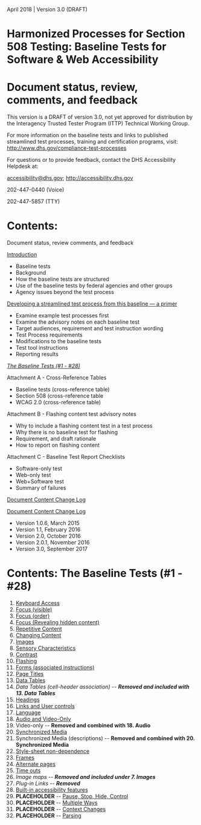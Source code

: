 April 2018 | Version 3.0 (DRAFT)

Harmonized Processes for Section 508 Testing: Baseline Tests for Software & Web Accessibility
==============================================

# Document status, review, comments, and feedback
This version is a DRAFT of version 3.0, not yet approved for distribution by the Interagency Trusted Tester Program (ITTP) Technical Working Group.

For more information on the baseline tests and links to published streamlined test processes, training and certification programs, visit:
<http://www.dhs.gov/compliance-test-processes>

For questions or to provide feedback, contact the DHS Accessibility Helpdesk at:

<accessibility@dhs.gov>; <http://accessibility.dhs.gov>

202-447-0440 (Voice)

202-447-5857 (TTY)

# Contents:
Document status, review comments, and feedback

[Introduction](introduction.md)
* Baseline tests
* Background
* How the baseline tests are structured
* Use of the baseline tests by federal agencies and other groups
* Agency issues beyond the test process

[Developing a streamlined test process from this baseline — a primer](DevelopTestProcess.md)
* Examine example test processes first
* Examine the advisory notes on each baseline test
* Target audiences, requirement and test instruction wording
* Test Process requirements
* Modifications to the baseline tests
* Test tool instructions
* Reporting results

[*The Baseline Tests (\#1 - \#28)*](#contents-the-baseline-tests-1---28)

Attachment A - Cross-Reference Tables
* Baseline tests (cross-reference table)
* Section 508 (cross-reference table
* WCAG 2.0 (cross-reference table)

Attachment B - Flashing content test advisory notes
* Why to include a flashing content test in a test process
* Why there is no baseline test for flashing
* Requirement, and draft rationale
* How to report on flashing content

Attachment C - Baseline Test Report Checklists
* Software-only test
* Web-only test
* Web+Software test
* Summary of failures

[Document Content Change Log](DocumentChange.md)

[Document Content Change Log](DocumentChange1.md)
* Version 1.0.6, March 2015
* Version 1.1, February 2016
* Version 2.0, October 2016
* Version 2.0.1, November 2016
* Version 3.0, September 2017

# Contents: The Baseline Tests (\#1 - \#28)
1. [Keyboard Access](01Keyboard.md)
2. [Focus (visible)](02FocusVisible.md)
3. [Focus (order)](03FocusOrder.md)
4. [Focus (Revealing hidden content)](04FocusHidden.md)
5. [Repetitive Content](05RepetitiveContent.md)
6. [Changing Content](06Changing.md)
7. [Images](07Images.md)
8. [Sensory Characteristics](08Sensory.md)
9. [Contrast](09Contrast.md)
10. [Flashing](10Flashing.md)
11. [Forms (associated instructions)](11Forms.md)
12. [Page Titles](12PageTitles.md)
13. [Data Tables](13DataTables.md)
14. *Data Tables (cell-header association) -- **Removed and included with 13. Data Tables***
15. [Headings](15Headings.md)
16. [Links and User controls](16LinksControls.md)
17. [Language](17Language.md)
18. [Audio and Video-Only](18AudioVideo.md)
19. Video-only -- **Removed and combined with 18. Audio**
20. [Synchronized Media](20SyncMediaCap.md)
21. Synchronized Media (descriptions) -- **Removed and combined with 20. Synchronized Media**
22. [Style-sheet non-dependence](22Stylesheet.md)
23. [Frames](23Frames.md)
24. [Alternate pages](24AlternatePages.md)
25. [Time outs](25Timeout.md)
26. *Image maps -- **Removed and included under 7. Images***
27. *Plug-in Links -- **Removed***
28. [Built-in accessibility features](28Built-inAccessibilityFeatures.md)
29. **PLACEHOLDER** -- [Pause, Stop, Hide, Control](29Control.md)
30. **PLACEHOLDER** -- [Multiple Ways](30MultipleWays.md)
31. **PLACEHOLDER** -- [Context Changes](31Context.md)
32. **PLACEHOLDER** -- [Parsing](32Parsing.md)
